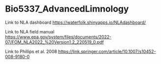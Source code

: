 # Bio5337_AdvancedLimnology

Link to NLA dashboard
https://waterfolk.shinyapps.io/NLAdashboard/

Link to NLA field manual
https://www.epa.gov/system/files/documents/2022-07/FOM_NLA2022_%20Version1.2_220519_0.pdf

Link to Phillips et al. 2008
https://link.springer.com/article/10.1007/s10452-008-9180-0
